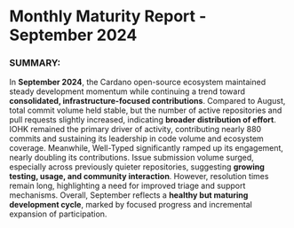 # Monthly Maturity Report - September 2024

### SUMMARY:

In **September 2024**, the Cardano open-source ecosystem maintained steady development momentum while continuing a trend toward **consolidated, infrastructure-focused contributions**. Compared to August, total commit volume held stable, but the number of active repositories and pull requests slightly increased, indicating **broader distribution of effort**. IOHK remained the primary driver of activity, contributing nearly 880 commits and sustaining its leadership in code volume and ecosystem coverage. Meanwhile, Well-Typed significantly ramped up its engagement, nearly doubling its contributions. Issue submission volume surged, especially across previously quieter repositories, suggesting **growing testing, usage, and community interaction**. However, resolution times remain long, highlighting a need for improved triage and support mechanisms. Overall, September reflects a **healthy but maturing development cycle**, marked by focused progress and incremental expansion of participation.
